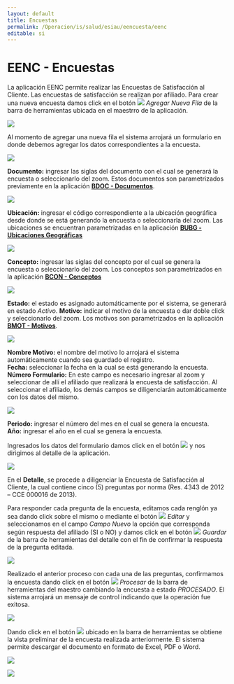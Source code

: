 ```yaml
---
layout: default
title: Encuestas
permalink: /Operacion/is/salud/esiau/eencuesta/eenc
editable: si
---
```


# EENC - Encuestas


La aplicación EENC permite realizar las Encuestas de Satisfacción al Cliente. Las encuestas de satisfacción se realizan por afiliado. Para crear una nueva encuesta damos click en el botón ![](mas.png) _Agregar Nueva Fila_ de la barra de herramientas ubicada en el maestrro de la aplicación.  

![](eenc.png)

Al momento de agregar una nueva fila el sistema arrojará un formulario en donde debemos agregar los datos correspondientes a la encuesta.  

![](eenc1.png)

**Documento:** ingresar las siglas del documento con el cual se generará la encuesta o seleccionarlo del zoom. Estos documentos son parametrizados previamente en la aplicación [**BDOC - Documentos**](http://docs.oasiscom.com/Operacion/common/bsistema/bdoc).  

![](eenc2.png)

**Ubicación:** ingresar el código correspondiente a la ubicación geográfica desde donde se está generando la encuesta o seleccionarla del zoom. Las ubicaciones se encuentran parametrizadas en la aplicación [**BUBG - Ubicaciones Geográficas**](http://docs.oasiscom.com/Operacion/common/borgan/bubg)

![](eenc3.png)

**Concepto:** ingresar las siglas del concepto por el cual se genera la encuesta o seleccionarlo del zoom. Los conceptos son parametrizados en la aplicación [**BCON - Conceptos**](http://docs.oasiscom.com/Operacion/common/bsistema/bcon) 

![](eenc4.png)

**Estado:** el estado es asignado automáticamente por el sistema, se generará en estado _Activo_.
**Motivo:** indicar el motivo de la encuesta o dar doble click y seleccionarlo del zoom. Los motivos son parametrizados en la aplicación [**BMOT - Motivos**](http://docs.oasiscom.com/Operacion/common/bsistema/bmot).

![](eenc5.png)

**Nombre Motivo:** el nombre del motivo lo arrojará el sistema automáticamente cuando sea guardado el registro.  
**Fecha:** seleccionar la fecha en la cual se está generando la encuesta.  
**Número Formulario:** En este campo es necesario ingresar al zoom y seleccionar de allí el afiliado que realizará la encuesta de satisfacción. Al seleccionar el afiliado, los demás campos se diligenciarán automáticamente con los datos del mismo.  

![](eenc6.png)

**Periodo:** ingresar el número del mes en el cual se genera la encuesta.  
**Año:** ingresar el año en el cual se genera la encuesta.  

Ingresados los datos del formulario damos click en el botón ![](guardar.png) y nos dirigimos al detalle de la aplicación.  

![](eenc7.png)

En el **Detalle**, se procede a diligenciar la Encuesta de Satisfacción al Cliente, la cual contiene cinco (5) preguntas por norma (Res. 4343 de 2012 – CCE 000016 de 2013).

Para responder cada pregunta de la encuesta, editamos cada renglón ya sea dando click sobre el mismo o mediante el botón ![](editar.png) _Editar_ y seleccionamos en el campo _Campo Nuevo_ la opción que corresponda según respuesta del afiliado (SI o NO) y damos click en el botón ![](guardar1.png) _Guardar_ de la barra de herramientas del detalle con el fin de confirmar la respuesta de la pregunta editada.

![](detalle.png)

Realizado el anterior proceso con cada una de las preguntas, confirmamos la encuesta dando click en el botón ![](procesar.png) _Procesar_ de la barra de herramientas del maestro cambiando la encuesta a estado _PROCESADO_. El sistema arrojará un mensaje de control indicando que la operación fue exitosa.  

![](exito.png)

Dando click en el botón ![](buscar.png) ubicado en la barra de herramientas se obtiene la vista preliminar de la encuesta realizada anteriormente. El sistema permite descargar el documento en formato de Excel, PDF o Word.  

![](preliminar1.png)


![](preliminar.png)
